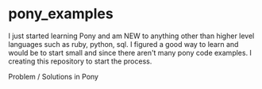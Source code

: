 # pony_examples

I just started learning Pony and am NEW to anything other than higher level languages such as ruby, python, sql.
I figured a good way to learn and would be to start small and since there aren't many pony code examples.
I creating this repository to start the process.

Problem / Solutions in Pony 

